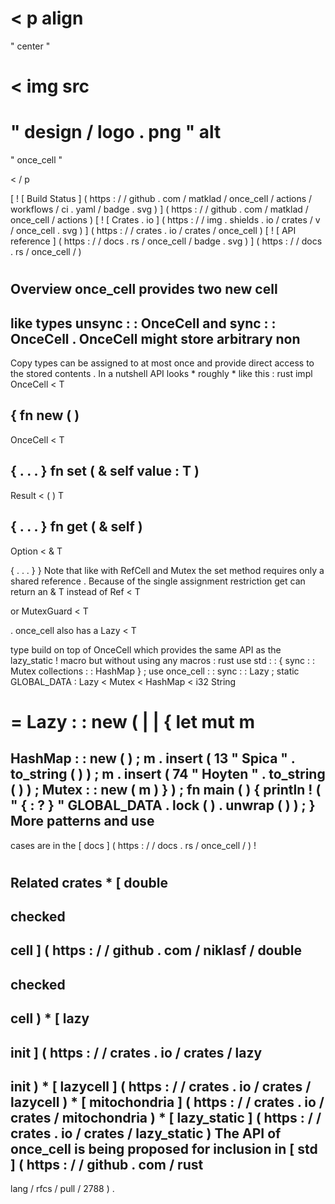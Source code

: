 <
p
align
=
"
center
"
>
<
img
src
=
"
design
/
logo
.
png
"
alt
=
"
once_cell
"
>
<
/
p
>
[
!
[
Build
Status
]
(
https
:
/
/
github
.
com
/
matklad
/
once_cell
/
actions
/
workflows
/
ci
.
yaml
/
badge
.
svg
)
]
(
https
:
/
/
github
.
com
/
matklad
/
once_cell
/
actions
)
[
!
[
Crates
.
io
]
(
https
:
/
/
img
.
shields
.
io
/
crates
/
v
/
once_cell
.
svg
)
]
(
https
:
/
/
crates
.
io
/
crates
/
once_cell
)
[
!
[
API
reference
]
(
https
:
/
/
docs
.
rs
/
once_cell
/
badge
.
svg
)
]
(
https
:
/
/
docs
.
rs
/
once_cell
/
)
#
Overview
once_cell
provides
two
new
cell
-
like
types
unsync
:
:
OnceCell
and
sync
:
:
OnceCell
.
OnceCell
might
store
arbitrary
non
-
Copy
types
can
be
assigned
to
at
most
once
and
provide
direct
access
to
the
stored
contents
.
In
a
nutshell
API
looks
*
roughly
*
like
this
:
rust
impl
OnceCell
<
T
>
{
fn
new
(
)
-
>
OnceCell
<
T
>
{
.
.
.
}
fn
set
(
&
self
value
:
T
)
-
>
Result
<
(
)
T
>
{
.
.
.
}
fn
get
(
&
self
)
-
>
Option
<
&
T
>
{
.
.
.
}
}
Note
that
like
with
RefCell
and
Mutex
the
set
method
requires
only
a
shared
reference
.
Because
of
the
single
assignment
restriction
get
can
return
an
&
T
instead
of
Ref
<
T
>
or
MutexGuard
<
T
>
.
once_cell
also
has
a
Lazy
<
T
>
type
build
on
top
of
OnceCell
which
provides
the
same
API
as
the
lazy_static
!
macro
but
without
using
any
macros
:
rust
use
std
:
:
{
sync
:
:
Mutex
collections
:
:
HashMap
}
;
use
once_cell
:
:
sync
:
:
Lazy
;
static
GLOBAL_DATA
:
Lazy
<
Mutex
<
HashMap
<
i32
String
>
>
>
=
Lazy
:
:
new
(
|
|
{
let
mut
m
=
HashMap
:
:
new
(
)
;
m
.
insert
(
13
"
Spica
"
.
to_string
(
)
)
;
m
.
insert
(
74
"
Hoyten
"
.
to_string
(
)
)
;
Mutex
:
:
new
(
m
)
}
)
;
fn
main
(
)
{
println
!
(
"
{
:
?
}
"
GLOBAL_DATA
.
lock
(
)
.
unwrap
(
)
)
;
}
More
patterns
and
use
-
cases
are
in
the
[
docs
]
(
https
:
/
/
docs
.
rs
/
once_cell
/
)
!
#
Related
crates
*
[
double
-
checked
-
cell
]
(
https
:
/
/
github
.
com
/
niklasf
/
double
-
checked
-
cell
)
*
[
lazy
-
init
]
(
https
:
/
/
crates
.
io
/
crates
/
lazy
-
init
)
*
[
lazycell
]
(
https
:
/
/
crates
.
io
/
crates
/
lazycell
)
*
[
mitochondria
]
(
https
:
/
/
crates
.
io
/
crates
/
mitochondria
)
*
[
lazy_static
]
(
https
:
/
/
crates
.
io
/
crates
/
lazy_static
)
The
API
of
once_cell
is
being
proposed
for
inclusion
in
[
std
]
(
https
:
/
/
github
.
com
/
rust
-
lang
/
rfcs
/
pull
/
2788
)
.
